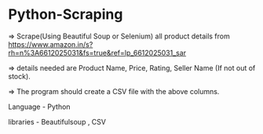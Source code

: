 # Python-Scraping
=> Scrape(Using Beautiful Soup or Selenium) all product details from https://www.amazon.in/s?rh=n%3A6612025031&fs=true&ref=lp_6612025031_sar


=> details needed are Product Name, Price, Rating, Seller Name (If not out of stock).


=> The program should create a CSV file with the above columns.

Language - Python

libraries - Beautifulsoup , CSV
